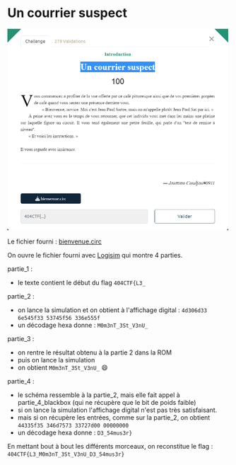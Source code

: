 # Un courrier suspect

<img alt="énoncé du challenge" src="enonce.png" width=500>

Le fichier fourni : [bienvenue.circ](bienvenue.circ)

On ouvre le fichier fourni avec [Logisim](http://www.cburch.com/logisim/) qui montre 4 parties.

partie_1 :
- le texte contient le début du flag `404CTF{L3_`

partie_2 :
- on lance la simulation et on obtient à l'affichage digital : `4d306d33 6e545f33 53745f56 336e555f`
- un décodage hexa donne : `M0m3nT_3St_V3nU_`

partie_3 :
- on rentre le résultat obtenu à la partie 2 dans la ROM
- puis on lance la simulation
- on obtient `M0m3nT_3St_V3nU_` :smile:

partie_4 :
- le schéma ressemble à la partie_2, mais elle fait appel à partie_4_blackbox (qui ne récupère que le bit de poids faible)
- si on lance la simulation l'affichage digital n'est pas très satisfaisant.
- mais si on récupère les entrées, comme sur la partie_2, on obtient `44335f35 346d7573 33727d00 00000000`
- un décodage hexa donne : `D3_54mus3r}`

En mettant bout à bout les différents morceaux, on reconstitue le flag : `404CTF{L3_M0m3nT_3St_V3nU_D3_54mus3r}`
